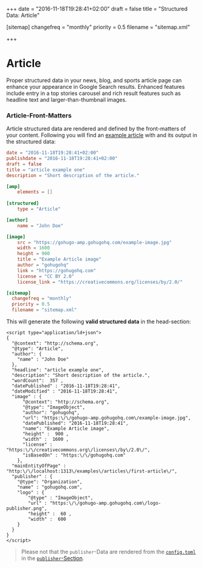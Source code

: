 +++
date = "2016-11-18T19:28:41+02:00"
draft = false
title = "Structured Data: Article"

[sitemap]
  changefreq = "monthly"
  priority = 0.5
  filename = "sitemap.xml"
  
+++

# Article

Proper structured data in your news, blog, and sports article page can enhance your appearance in Google Search results. Enhanced features include entry in a top stories carousel and rich result features such as headline text and larger-than-thumbnail images.

### Article-Front-Matters

Article structured data are rendered and defined by the front-matters of your content. Following you will find an [example article](/examples/articles/first-article/) with and its output in the structured data:

```toml
date = "2016-11-18T19:28:41+02:00"
publishdate = "2016-11-18T19:28:41+02:00"
draft = false
title = "article example one"
description = "Short description of the article."

[amp]
    elements = []
    
[structured]
    type = "Article"

[author]
    name = "John Doe"

[image]
    src = "https://gohugo-amp.gohugohq.com/example-image.jpg"
    width = 1600
    height = 900
    title = "Example Article image"
    author = "gohugohq"
    link = "https://gohugohq.com"
    license = "CC BY 2.0"
    license_link = "https://creativecommons.org/licenses/by/2.0/"

[sitemap]
  changefreq = "monthly"
  priority = 0.5
  filename = "sitemap.xml"
```

This will generate the following **valid structured data** in the head-section:

```javsacript
<script type="application/ld+json">
{
  "@context": "http://schema.org",
  "@type": "Article",
  "author": {
    "name" : "John Doe"
  },
  "headline": "article example one",
  "description": "Short description of the article.",
  "wordCount":  357 ,
  "datePublished" : "2016-11-18T19:28:41",
  "dateModified" : "2016-11-18T19:28:41",
  "image" : {
      "@context": "http://schema.org",
      "@type": "ImageObject",
      "author": "gohugohq",
      "url": "https:\/\/gohugo-amp.gohugohq.com\/example-image.jpg",
      "datePublished": "2016-11-18T19:28:41",
      "name": "Example Article image",
      "height" :  900 ,
      "width" :  1600 ,
      "license" : "https:\/\/creativecommons.org\/licenses\/by\/2.0\/",
      "isBasedOn" : "https:\/\/gohugohq.com"
    },
  "mainEntityOfPage" : "http:\/\/localhost:1313\/examples\/articles\/first-article\/",
  "publisher" : {
    "@type": "Organization",
    "name" : "gohugohq.com",
    "logo" : {
        "@type" : "ImageObject",
        "url" : "https:\/\/gohugo-amp.gohugohq.com\/logo-publisher.png",
        "height" :  60 ,
        "width" :  600 
    }
  }
}
</script>
```

> Please not that the `publisher`-Data are rendered from the [`config.toml`](/config/) in the [`publisher`-Section](/config/schema-article).